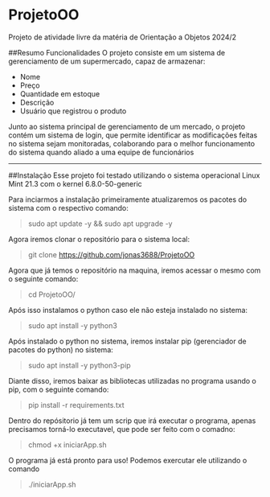 # ProjetoOO
Projeto de atividade livre da matéria de Orientação a Objetos 2024/2

##Resumo Funcionalidades
O projeto consiste em um sistema de gerenciamento de um supermercado, capaz de armazenar:

- Nome
- Preço
- Quantidade em estoque
- Descrição
- Usuário que registrou o produto

Junto ao sistema principal de gerenciamento de um mercado, o projeto contém um sistema de login, que permite identificar as modificações feitas no sistema
sejam monitoradas, colaborando para o melhor funcionamento do sistema quando aliado a uma equipe de funcionários

---

##Instalação
Esse projeto foi testado utilizando o sistema operacional Linux Mint 21.3 com o kernel 6.8.0-50-generic

Para inciarmos a instalação primeiramente atualizaremos os pacotes do sistema com o respectivo comando:
>sudo apt update -y && sudo apt upgrade -y

Agora iremos clonar o repositório para o sistema local:
>git clone https://github.com/jonas3688/ProjetoOO

Agora que já temos o repositório na maquina, iremos acessar o mesmo com o seguinte comando:
>cd ProjetoOO/

Após isso instalamos o python caso ele não esteja instalado no sistema:
>sudo apt install -y python3

Após instalado o python no sistema, iremos instalar pip (gerenciador de pacotes do python) no sistema:
>sudo apt install -y python3-pip

Diante disso, iremos baixar as bibliotecas utilizadas no programa usando o pip, com o seguinte comando:
>pip install -r requirements.txt

Dentro do repósitorio já tem um scrip que irá executar o programa, apenas precisamos torná-lo executavel, que pode ser feito com o comadno:
>chmod +x iniciarApp.sh

O programa já está pronto para uso! Podemos exercutar ele utilizando o comando 
>./iniciarApp.sh
